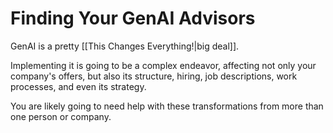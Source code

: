 # Finding Your GenAI Advisors

GenAI is a pretty [[This Changes Everything!|big deal]]. 

Implementing it is going to be a complex endeavor, affecting not only your company's offers, but also its structure, hiring, job descriptions, work processes, and even its strategy. 

You are likely going to need help with these transformations from more than one person or company. 
